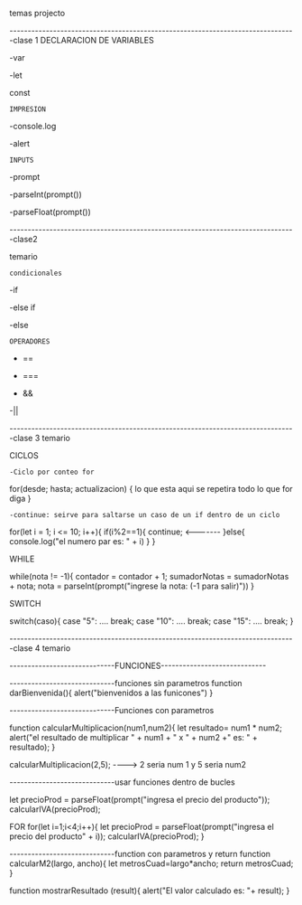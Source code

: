 temas projecto

-------------------------------------------------------------------------------clase 1
DECLARACION DE VARIABLES

-var

-let

const

    IMPRESION

-console.log

-alert

    INPUTS

-prompt

-parseInt(prompt())

-parseFloat(prompt())

-------------------------------------------------------------------------------clase2

temario

    condicionales

-if

-else if

-else

    OPERADORES

- ==

- ===

- &&

-||

-------------------------------------------------------------------------------clase 3
temario

CICLOS

    -Ciclo por conteo for

for(desde; hasta; actualizacion) {
lo que esta aqui se repetira todo lo que for diga
}

    -continue: seirve para saltarse un caso de un if dentro de un ciclo

for(let i = 1; i <= 10; i++){
if(i%2==1){
continue; <-------
}else{
console.log("el numero par es: " + i)
}
}

WHILE

while(nota != -1){
contador = contador + 1;
sumadorNotas = sumadorNotas + nota;
nota = parseInt(prompt("ingrese la nota: (-1 para salir)"))
}

SWITCH

switch(caso){
case "5":
....
break;
case "10":
....
break;
case "15":
....
break;
}

-------------------------------------------------------------------------------clase 4
temario

-----------------------------FUNCIONES-----------------------------

-----------------------------funciones sin parametros
function darBienvenida(){
alert("bienvenidos a las funicones")
}

-----------------------------Funciones con parametros

function calcularMultiplicacion(num1,num2){
let resultado= num1 \* num2;
alert("el resultado de multiplicar " + num1 + " x " + num2 +" es: " + resultado);
}

calcularMultiplicacion(2,5); ----> 2 seria num 1 y 5 seria num2

-----------------------------usar funciones dentro de bucles

let precioProd = parseFloat(prompt("ingresa el precio del producto"));
calcularIVA(precioProd);

FOR
for(let i=1;i<4;i++){
let precioProd = parseFloat(prompt("ingresa el precio del producto" + i));
calcularIVA(precioProd);
}

-----------------------------function con parametros y return
function calcularM2(largo, ancho){
let metrosCuad=largo\*ancho;
return metrosCuad;
}

function mostrarResultado (result){
alert("El valor calculado es: "+ result);
}
